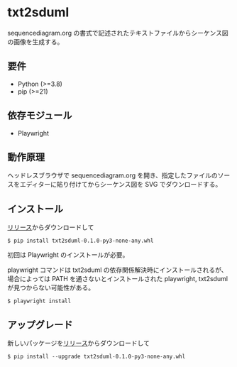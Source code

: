 # txt2sduml

sequencediagram.org の書式で記述されたテキストファイルからシーケンス図の画像を生成する。

## 要件

- Python (>=3.8)
- pip (>=21)

## 依存モジュール

- Playwright

## 動作原理

ヘッドレスブラウザで sequencediagram.org を開き、指定したファイルのソースをエディターに貼り付けてからシーケンス図を SVG でダウンロードする。

## インストール

[リリース](../../releases/latest)からダウンロードして

```shell
$ pip install txt2sduml-0.1.0-py3-none-any.whl
```

初回は Playwright のインストールが必要。

playwright コマンドは txt2sduml の依存関係解決時にインストールされるが、場合によっては PATH を通さないとインストールされた playwright, txt2sduml が見つからない可能性がある。

```shell
$ playwright install
```

## アップグレード

新しいパッケージを[リリース](../../releases/latest)からダウンロードして

```shell
$ pip install --upgrade txt2sduml-0.1.0-py3-none-any.whl
```

